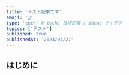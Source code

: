 ```yaml
---
title: 'テスト記事です'
emoji: '🕌'
type: 'tech' # tech: 技術記事 / idea: アイデア
topics: ['テスト']
published: true
publishedAt: '2023/04/27'
---
```


## はじめに
